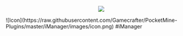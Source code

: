 <p align="center">
  <img src="https://raw.githubusercontent.com/Gamecrafter/PocketMine-Plugins/master/iManager/images/icon.png?raw=true"/>
</p>
![Icon](https://raw.githubusercontent.com/Gamecrafter/PocketMine-Plugins/master/iManager/images/icon.png) 
#iManager
